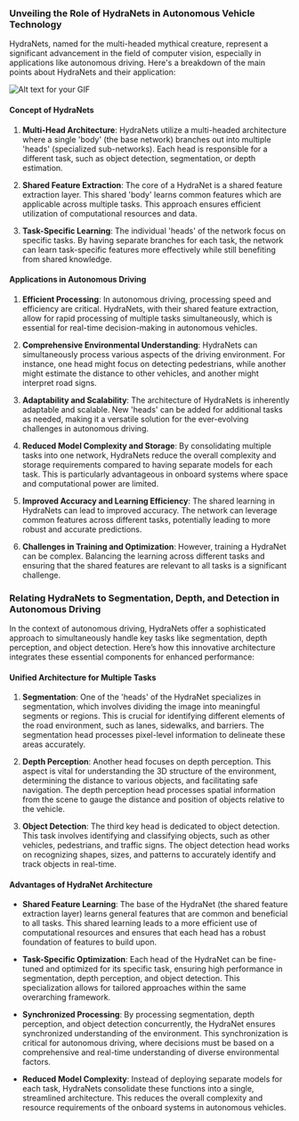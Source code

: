 ### Unveiling the Role of HydraNets in Autonomous Vehicle Technology

HydraNets, named for the multi-headed mythical creature, represent a significant advancement in the field of computer vision, especially in applications like autonomous driving. Here's a breakdown of the main points about HydraNets and their application:

![Alt text for your GIF](gif-url.gif)

#### Concept of HydraNets
1. **Multi-Head Architecture**: HydraNets utilize a multi-headed architecture where a single 'body' (the base network) branches out into multiple 'heads' (specialized sub-networks). Each head is responsible for a different task, such as object detection, segmentation, or depth estimation.

2. **Shared Feature Extraction**: The core of a HydraNet is a shared feature extraction layer. This shared 'body' learns common features which are applicable across multiple tasks. This approach ensures efficient utilization of computational resources and data.

3. **Task-Specific Learning**: The individual 'heads' of the network focus on specific tasks. By having separate branches for each task, the network can learn task-specific features more effectively while still benefiting from shared knowledge.

#### Applications in Autonomous Driving
1. **Efficient Processing**: In autonomous driving, processing speed and efficiency are critical. HydraNets, with their shared feature extraction, allow for rapid processing of multiple tasks simultaneously, which is essential for real-time decision-making in autonomous vehicles.

2. **Comprehensive Environmental Understanding**: HydraNets can simultaneously process various aspects of the driving environment. For instance, one head might focus on detecting pedestrians, while another might estimate the distance to other vehicles, and another might interpret road signs.

3. **Adaptability and Scalability**: The architecture of HydraNets is inherently adaptable and scalable. New 'heads' can be added for additional tasks as needed, making it a versatile solution for the ever-evolving challenges in autonomous driving.

4. **Reduced Model Complexity and Storage**: By consolidating multiple tasks into one network, HydraNets reduce the overall complexity and storage requirements compared to having separate models for each task. This is particularly advantageous in onboard systems where space and computational power are limited.

5. **Improved Accuracy and Learning Efficiency**: The shared learning in HydraNets can lead to improved accuracy. The network can leverage common features across different tasks, potentially leading to more robust and accurate predictions.

6. **Challenges in Training and Optimization**: However, training a HydraNet can be complex. Balancing the learning across different tasks and ensuring that the shared features are relevant to all tasks is a significant challenge.

### Relating HydraNets to Segmentation, Depth, and Detection in Autonomous Driving

In the context of autonomous driving, HydraNets offer a sophisticated approach to simultaneously handle key tasks like segmentation, depth perception, and object detection. Here’s how this innovative architecture integrates these essential components for enhanced performance:

#### Unified Architecture for Multiple Tasks

1. **Segmentation**: One of the 'heads' of the HydraNet specializes in segmentation, which involves dividing the image into meaningful segments or regions. This is crucial for identifying different elements of the road environment, such as lanes, sidewalks, and barriers. The segmentation head processes pixel-level information to delineate these areas accurately.

2. **Depth Perception**: Another head focuses on depth perception. This aspect is vital for understanding the 3D structure of the environment, determining the distance to various objects, and facilitating safe navigation. The depth perception head processes spatial information from the scene to gauge the distance and position of objects relative to the vehicle.

3. **Object Detection**: The third key head is dedicated to object detection. This task involves identifying and classifying objects, such as other vehicles, pedestrians, and traffic signs. The object detection head works on recognizing shapes, sizes, and patterns to accurately identify and track objects in real-time.

#### Advantages of HydraNet Architecture

- **Shared Feature Learning**: The base of the HydraNet (the shared feature extraction layer) learns general features that are common and beneficial to all tasks. This shared learning leads to a more efficient use of computational resources and ensures that each head has a robust foundation of features to build upon.

- **Task-Specific Optimization**: Each head of the HydraNet can be fine-tuned and optimized for its specific task, ensuring high performance in segmentation, depth perception, and object detection. This specialization allows for tailored approaches within the same overarching framework.

- **Synchronized Processing**: By processing segmentation, depth perception, and object detection concurrently, the HydraNet ensures synchronized understanding of the environment. This synchronization is critical for autonomous driving, where decisions must be based on a comprehensive and real-time understanding of diverse environmental factors.

- **Reduced Model Complexity**: Instead of deploying separate models for each task, HydraNets consolidate these functions into a single, streamlined architecture. This reduces the overall complexity and resource requirements of the onboard systems in autonomous vehicles.


